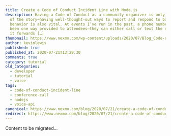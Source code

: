 ```yaml
---
title: Create a Code of Conduct Incident Line with Node.js
description: Having a Code of Conduct as a community organizer is only one part
  of the story—having well-thought-out ways to report and respond to bad
  behavior is also vital. At events I’ve run in the past, a phone number has
  been one way provided to attendees—they can either call or text the number and
  it forwards […]
thumbnail: https://www.nexmo.com/wp-content/uploads/2020/07/Blog_Code-of-Conduct-Incident-Line_1200x600.png
author: kevinlewis
published: true
published_at: 2020-07-21T13:29:30
comments: true
category: tutorial
old_categories:
  - developer
  - tutorial
  - voice
tags:
  - code-of-conduct-incident-line
  - conference-call
  - nodejs
  - voice-api
canonical: https://www.nexmo.com/blog/2020/07/21/create-a-code-of-conduct-incident-line-with-node-js
redirect: https://www.nexmo.com/blog/2020/07/21/create-a-code-of-conduct-incident-line-with-node-js
---
```

Content to be migrated...